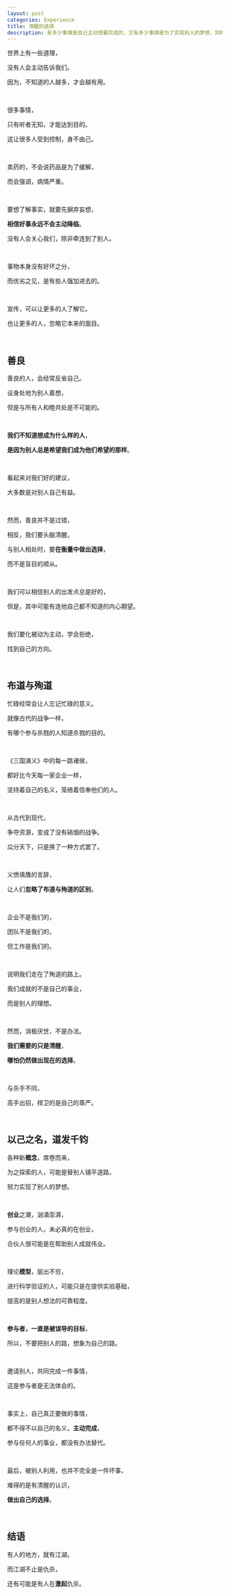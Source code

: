 ```yaml
---
layout: post
categories: Experience
title: 清醒的选择
description: 有多少事情是自己主动想要完成的，又有多少事情是为了实现别人的梦想，同时受多人摆布，会让棋子也有变聪明的时候。
---
```


世界上有一些道理，

没有人会主动告诉我们。

因为，不知道的人越多，才会越有用。

<br/>

很多事情，

只有听者无知，才能达到目的。

这让很多人受到控制，身不由己。

<br/>

卖药的，不会说药品是为了缓解，

而会强调，病情严重。

<br/>

要想了解事实，就要先摒弃妄想，

**相信好事永远不会主动降临**。

没有人会关心我们，除非牵连到了别人。

<br/>

事物本身没有好坏之分，

而优劣之见，是有些人强加进去的。

<br/>

宣传，可以让更多的人了解它。

也让更多的人，忽略它本来的面目。

<br/>

## **善良**

善良的人，会经常反省自己。

设身处地为别人着想，

但是与所有人和睦共处是不可能的。

<br/>

**我们不知道想成为什么样的人**，

**是因为别人总是希望我们成为他们希望的那样**。

<br/>

看起来对我们好的建议，

大多数是对别人自己有益。

<br/>

然而，善良并不是过错，

相反，我们要头脑清醒。

与别人相处时，要**在衡量中做出选择**，

而不是盲目的顺从。

<br/>

我们可以相信别人的出发点总是好的，

但是，其中可能有连他自己都不知道的内心期望。

<br/>

我们要化被动为主动，学会拒绝，

找到自己的方向。

<br/>

## **布道与殉道**

忙碌经常会让人忘记忙碌的意义。

就像古代的战争一样，

有哪个参与杀戮的人知道杀戮的目的。

<br/>

《三国演义》中的每一路诸侯，

都好比今天每一家企业一样，

坚持着自己的名义，笼络着信奉他们的人。

<br/>

从古代到现代，

争夺资源，变成了没有硝烟的战争。

瓜分天下，只是换了一种方式罢了。

<br/>

义愤填膺的言辞，

让人们**忽略了布道与殉道的区别**。

<br/>

企业不是我们的，

团队不是我们的，

但工作是我们的。

<br/>

说明我们走在了殉道的路上。

我们成就的不是自己的事业，

而是别人的理想。

<br/>

然而，消极厌世，不是办法。

**我们需要的只是清醒**，

**哪怕仍然做出现在的选择**。

<br/>

与杀手不同，

高手出招，捍卫的是自己的尊严。

<br/>

## **以己之名，道发千钧**

各种新**概念**，席卷而来，

为之探索的人，可能是替别人铺平道路，

努力实现了别人的梦想。

<br/>

**创业**之潮，汹涌澎湃，

参与创业的人，未必真的在创业，

合伙人很可能是在帮助别人成就伟业。

<br/>

理论**模型**，层出不穷，

进行科学验证的人，可能只是在提供实验基础，

提高的是别人想法的可靠程度。

<br/>

**参与者，一直是被误导的目标**，

所以，不要把别人的路，想象为自己的路。

<br/>

邀请别人，共同完成一件事情，

这是参与者是无法体会的。

<br/>

事实上，自己真正要做的事情，

都不得不以自己的名义，**主动完成**，

参与任何人的事业，都没有办法替代。

<br/>

最后，被别人利用，也并不完全是一件坏事，

难得的是有清醒的认识，

**做出自己的选择**。

<br/>

## **结语**

有人的地方，就有江湖。

而江湖不止是仇杀，

还有可能是有人在**激起**仇杀。











